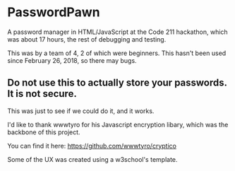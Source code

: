 # PasswordPawn
A password manager in HTML/JavaScript at the Code 211 hackathon, which was about 17 hours, the rest of debugging and testing.

This was by a team of 4, 2 of which were beginners. This hasn't been used since February 26, 2018, so there may bugs. 

## Do not use this to actually store your passwords. It is not secure.  

This was just to see if we could do it, and it works.  

I'd like to thank wwwtyro for his Javascript encryption libary, which was the backbone of this project.

You can find it here:  https://github.com/wwwtyro/cryptico

Some of the UX was created using a w3school's template. 
